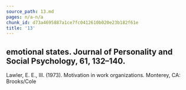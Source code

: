 ```yaml
---
source_path: 13.md
pages: n/a-n/a
chunk_id: d73a4695887a1ce7fc0412610b020e23b182f61e
title: '13'
---
```

## emotional states. Journal of Personality and Social Psychology, 61, 132–140.

Lawler, E. E., III. (1973). Motivation in work organizations. Monterey, CA: Brooks/Cole
